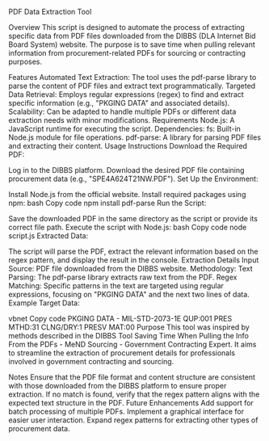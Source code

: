 PDF Data Extraction Tool

Overview
This script is designed to automate the process of extracting specific data from PDF files downloaded from the DIBBS (DLA Internet Bid Board System) website. The purpose is to save time when pulling relevant information from procurement-related PDFs for sourcing or contracting purposes.

Features
Automated Text Extraction: The tool uses the pdf-parse library to parse the content of PDF files and extract text programmatically.
Targeted Data Retrieval: Employs regular expressions (regex) to find and extract specific information (e.g., "PKGING DATA" and associated details).
Scalability: Can be adapted to handle multiple PDFs or different data extraction needs with minor modifications.
Requirements
Node.js: A JavaScript runtime for executing the script.
Dependencies:
fs: Built-in Node.js module for file operations.
pdf-parse: A library for parsing PDF files and extracting their content.
Usage Instructions
Download the Required PDF:

Log in to the DIBBS platform.
Download the desired PDF file containing procurement data (e.g., "SPE4A624T21NW.PDF").
Set Up the Environment:

Install Node.js from the official website.
Install required packages using npm:
bash
Copy code
npm install pdf-parse
Run the Script:

Save the downloaded PDF in the same directory as the script or provide its correct file path.
Execute the script with Node.js:
bash
Copy code
node script.js
Extracted Data:

The script will parse the PDF, extract the relevant information based on the regex pattern, and display the result in the console.
Extraction Details
Input Source: PDF file downloaded from the DIBBS website.
Methodology:
Text Parsing: The pdf-parse library extracts raw text from the PDF.
Regex Matching: Specific patterns in the text are targeted using regular expressions, focusing on "PKGING DATA" and the next two lines of data.
Example Target Data:

vbnet
Copy code
PKGING DATA - MIL-STD-2073-1E 
QUP:001  PRES MTHD:31  CLNG/DRY:1  PRESV MAT:00
Purpose
This tool was inspired by methods described in the DIBBS Tool Saving Time When Pulling the Info From the PDFs - MeND Sourcing - Government Contracting Expert. It aims to streamline the extraction of procurement details for professionals involved in government contracting and sourcing.

Notes
Ensure that the PDF file format and content structure are consistent with those downloaded from the DIBBS platform to ensure proper extraction.
If no match is found, verify that the regex pattern aligns with the expected text structure in the PDF.
Future Enhancements
Add support for batch processing of multiple PDFs.
Implement a graphical interface for easier user interaction.
Expand regex patterns for extracting other types of procurement data.